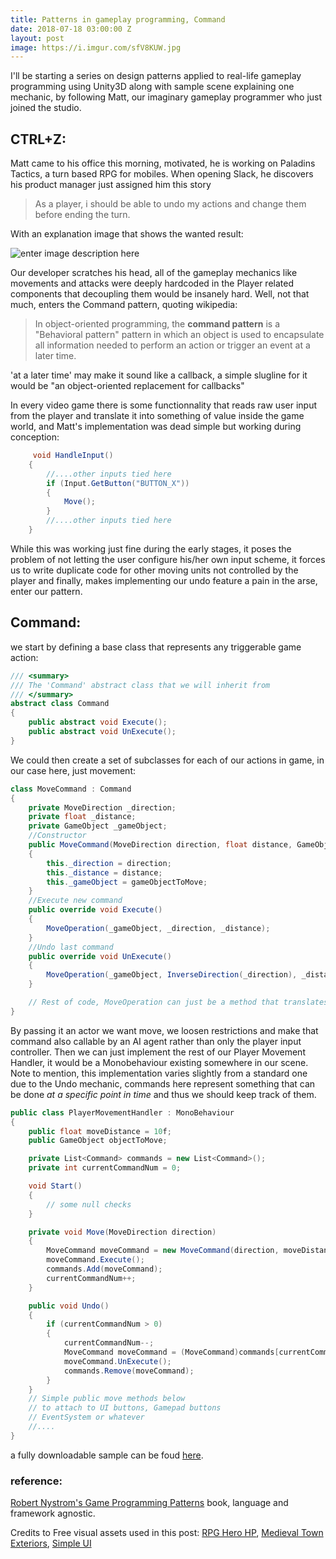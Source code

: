 ```yaml
---
title: Patterns in gameplay programming, Command
date: 2018-07-18 03:00:00 Z
layout: post
image: https://i.imgur.com/sfV8KUW.jpg
---
```


I'll be starting a series on design patterns applied to real-life gameplay programming using Unity3D along with sample scene explaining one mechanic, by following Matt, our imaginary gameplay programmer who just joined the studio.

## CTRL+Z:
Matt came to his office this morning, motivated, he is working on Paladins Tactics, a turn based RPG for mobiles. When opening Slack, he discovers his product manager just assigned him this story

> As a player, i should be able to undo my actions and change them
> before ending the turn.

With an explanation image that shows the wanted result:

![enter image description here](https://media.giphy.com/media/Rd6sv6StGGedfnPy2b/giphy.gif)

Our developer scratches his head, all of the gameplay mechanics like movements and attacks were deeply hardcoded in the Player related components that decoupling them would be insanely hard. 
Well, not that much, enters the Command pattern, quoting wikipedia:

> In object-oriented programming, the **command pattern** is a "Behavioral pattern" pattern in which an object is used to encapsulate all information needed to perform an action or trigger an event at a later time.

'at a later time' may make it sound like a callback, a simple slugline for it would be "an object-oriented replacement for callbacks"

In every video game there is some functionnality that reads raw user input from the player and translate it into something of value inside the game world, and Matt's implementation was dead simple but working during conception:
```C#
     void HandleInput()
    {
        //....other inputs tied here
        if (Input.GetButton("BUTTON_X"))
        {
            Move();
        }
        //....other inputs tied here
    }
```
While this was working just fine during the early stages, it poses the problem of not letting the user configure his/her own input scheme, it forces us to write duplicate code for other moving units not controlled by the player and finally, makes implementing our undo feature a pain in the arse, enter our pattern.

## Command:
we start by defining a base class that represents any triggerable game action:
```C#
/// <summary>
/// The 'Command' abstract class that we will inherit from
/// </summary>
abstract class Command
{
    public abstract void Execute();
    public abstract void UnExecute();
}
```
We could then create a set of subclasses for each of our actions in game, in our case here, just movement:
```C#
class MoveCommand : Command
{
    private MoveDirection _direction;
    private float _distance;
    private GameObject _gameObject;
    //Constructor
    public MoveCommand(MoveDirection direction, float distance, GameObject gameObjectToMove)
    {
        this._direction = direction;
        this._distance = distance;
        this._gameObject = gameObjectToMove;
    }
    //Execute new command
    public override void Execute()
    {
        MoveOperation(_gameObject, _direction, _distance);
    }
    //Undo last command
    public override void UnExecute()
    {
        MoveOperation(_gameObject, InverseDirection(_direction), _distance);
    }

    // Rest of code, MoveOperation can just be a method that translates a Transform with a given distance
}
```
By passing it an actor we want move, we loosen restrictions and make that command also callable by an AI agent rather than only the player input controller. Then we can just implement the rest of our Player Movement Handler, it would be a Monobehaviour existing somewhere in our scene.
Note to mention, this implementation varies slightly from a standard one due to the Undo mechanic, commands here represent something that can be done *at a specific point in time* and thus we should keep track of them.

```C#
public class PlayerMovementHandler : MonoBehaviour
{
    public float moveDistance = 10f;
    public GameObject objectToMove;

    private List<Command> commands = new List<Command>();
    private int currentCommandNum = 0;

    void Start()
    {
        // some null checks
    }

    private void Move(MoveDirection direction)
    {
        MoveCommand moveCommand = new MoveCommand(direction, moveDistance, objectToMove);
        moveCommand.Execute();
        commands.Add(moveCommand);
        currentCommandNum++;
    }

    public void Undo()
    {
        if (currentCommandNum > 0)
        {
            currentCommandNum--;
            MoveCommand moveCommand = (MoveCommand)commands[currentCommandNum];
            moveCommand.UnExecute();
            commands.Remove(moveCommand);
        }
    }
    // Simple public move methods below
    // to attach to UI buttons, Gamepad buttons
    // EventSystem or whatever
    //....
}
```

a fully downloadable sample can be foud [here](https://github.com/Guendeli/unity3d-patterns).

### reference:
[Robert Nystrom's Game Programming Patterns](http://gameprogrammingpatterns.com) book, language and framework agnostic.

Credits to Free visual assets used in this post:
[RPG Hero HP](https://assetstore.unity.com/packages/3d/characters/humanoids/rpg-hero-hp-121480), [Medieval Town Exteriors](https://assetstore.unity.com/packages/3d/environments/fantasy/medieval-town-exteriors-27026), [Simple UI](https://assetstore.unity.com/packages/2d/gui/icons/simple-ui-103969)

